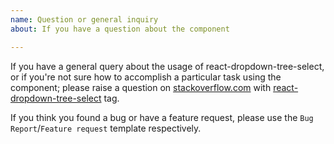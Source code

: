 ```yaml
---
name: Question or general inquiry
about: If you have a question about the component

---
```


If you have a general query about the usage of react-dropdown-tree-select, or if you're not sure how to accomplish a particular task using the component; please raise a question on [stackoverflow.com](https://stackoverflow.com) with [react-dropdown-tree-select](https://stackoverflow.com/questions/tagged/react-dropdown-tree-select) tag.

If you think you found a bug or have a feature request, please use the `Bug Report`/`Feature request` template respectively.
